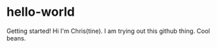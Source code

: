 # hello-world
Getting started!
Hi I'm Chris(tine).  I am trying out this github thing.  Cool beans.
